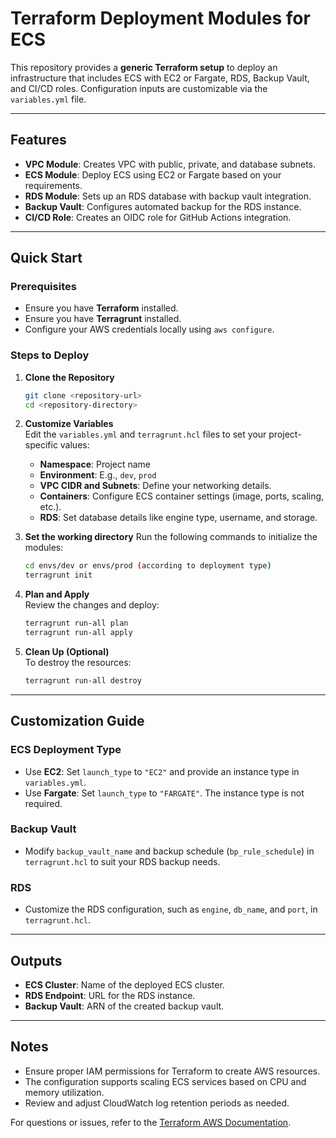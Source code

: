# Terraform Deployment Modules for ECS 

This repository provides a **generic Terraform setup** to deploy an infrastructure that includes ECS with EC2 or Fargate, RDS, Backup Vault, and CI/CD roles. Configuration inputs are customizable via the `variables.yml` file.

---

## Features
- **VPC Module**: Creates VPC with public, private, and database subnets.
- **ECS Module**: Deploy ECS using EC2 or Fargate based on your requirements.
- **RDS Module**: Sets up an RDS database with backup vault integration.
- **Backup Vault**: Configures automated backup for the RDS instance.
- **CI/CD Role**: Creates an OIDC role for GitHub Actions integration.

---

## Quick Start

### Prerequisites
- Ensure you have **Terraform** installed.
- Ensure you have **Terragrunt** installed.
- Configure your AWS credentials locally using `aws configure`.

### Steps to Deploy

1. **Clone the Repository**  
   ```bash
   git clone <repository-url>
   cd <repository-directory>
   ```

2. **Customize Variables**  
   Edit the `variables.yml` and `terragrunt.hcl` files to set your project-specific values:
   - **Namespace**: Project name
   - **Environment**: E.g., `dev`, `prod`
   - **VPC CIDR and Subnets**: Define your networking details.
   - **Containers**: Configure ECS container settings (image, ports, scaling, etc.).
   - **RDS**: Set database details like engine type, username, and storage.

3. **Set the working directory**
   Run the following commands to initialize the modules:
   ```bash
   cd envs/dev or envs/prod (according to deployment type)
   terragrunt init
   ```

4. **Plan and Apply**  
   Review the changes and deploy:
   
   ```bash
   terragrunt run-all plan
   terragrunt run-all apply
   ```

5. **Clean Up (Optional)**  
   To destroy the resources:
   ```bash
   terragrunt run-all destroy
   ```

---

## Customization Guide

### ECS Deployment Type
- Use **EC2**: Set `launch_type` to `"EC2"` and provide an instance type in `variables.yml`.
- Use **Fargate**: Set `launch_type` to `"FARGATE"`. The instance type is not required.

### Backup Vault
- Modify `backup_vault_name` and backup schedule (`bp_rule_schedule`) in `terragrunt.hcl` to suit your RDS backup needs.

### RDS
- Customize the RDS configuration, such as `engine`, `db_name`, and `port`, in `terragrunt.hcl`.

---

## Outputs
- **ECS Cluster**: Name of the deployed ECS cluster.
- **RDS Endpoint**: URL for the RDS instance.
- **Backup Vault**: ARN of the created backup vault.

---

## Notes
- Ensure proper IAM permissions for Terraform to create AWS resources.
- The configuration supports scaling ECS services based on CPU and memory utilization.
- Review and adjust CloudWatch log retention periods as needed.  

For questions or issues, refer to the [Terraform AWS Documentation](https://registry.terraform.io/providers/hashicorp/aws/latest).